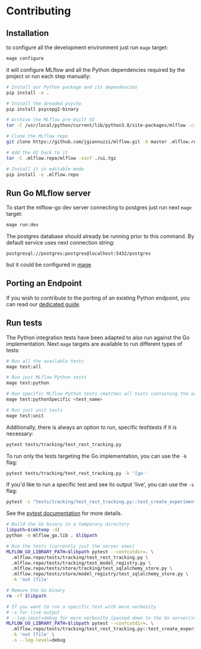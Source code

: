 # Contributing

## Installation

to configure all the development environment just run `mage` target:

```bash
mage configure
```

it will configure MLflow and all the Python dependencies required by the project or run each step manually:

```bash
# Install our Python package and its dependencies
pip install -e .

# Install the dreaded psycho
pip install psycopg2-binary

# Archive the MLflow pre-built UI
tar -C /usr/local/python/current/lib/python3.8/site-packages/mlflow -czvf ./ui.tgz ./server/js/build

# Clone the MLflow repo
git clone https://github.com/jgiannuzzi/mlflow.git -b master .mlflow.repo

# Add the UI back to it
tar -C .mlflow.repo/mlflow -xzvf ./ui.tgz

# Install it in editable mode
pip install -e .mlflow.repo
```

## Run Go MLflow server

To start the mlflow-go dev server connecting to postgres just run next `mage` target:

```bash
mage run:dev
```

The postgres database should already be running prior to this command. By default service uses next connection string:

```
postgresql://postgres:postgres@localhost:5432/postgres
```

but it could be configured in [mage](./magefiles/run.go)

## Porting an Endpoint

If you wish to contribute to the porting of an existing Python endpoint, you can read our [dedicated guide](./docs/porting-a-new-endpoint.md).

## Run tests

The Python integration tests have been adapted to also run against the Go implementation.
Next `mage` targets are available to run different types of tests:

```bash
# Run all the available tests
mage test:all
```

```bash
# Run just MLflow Python tests
mage test:python
```

```bash
# Run specific MLflow Python tests (matches all tests containing the argument)
mage test:pythonSpecific <test_name>
```

```bash
# Run just unit tests 
mage test:unit
```

Additionally, there is always an option to run, specific test\tests if it is necessary:

```bash
pytest tests/tracking/test_rest_tracking.py
```

To run only the tests targeting the Go implementation, you can use the `-k` flag:

```bash
pytest tests/tracking/test_rest_tracking.py -k '[go-'
```

If you'd like to run a specific test and see its output 'live', you can use the `-s` flag:

```bash
pytest -s "tests/tracking/test_rest_tracking.py::test_create_experiment_validation[go-postgresql]"
```

See the [pytest documentation](https://docs.pytest.org/en/8.2.x/how-to/usage.html#specifying-which-tests-to-run) for more details.

```bash
# Build the Go binary in a temporary directory
libpath=$(mktemp -d)
python -m mlflow_go.lib . $libpath

# Run the tests (currently just the server ones)
MLFLOW_GO_LIBRARY_PATH=$libpath pytest --confcutdir=. \
  .mlflow.repo/tests/tracking/test_rest_tracking.py \
  .mlflow.repo/tests/tracking/test_model_registry.py \
  .mlflow.repo/tests/store/tracking/test_sqlalchemy_store.py \
  .mlflow.repo/tests/store/model_registry/test_sqlalchemy_store.py \
  -k 'not [file'

# Remove the Go binary
rm -rf $libpath

# If you want to run a specific test with more verbosity
# -s for live output
# --log-level=debug for more verbosity (passed down to the Go server/stores)
MLFLOW_GO_LIBRARY_PATH=$libpath pytest --confcutdir=. \
  .mlflow.repo/tests/tracking/test_rest_tracking.py::test_create_experiment_validation \
  -k 'not [file' \
  -s --log-level=debug
```
